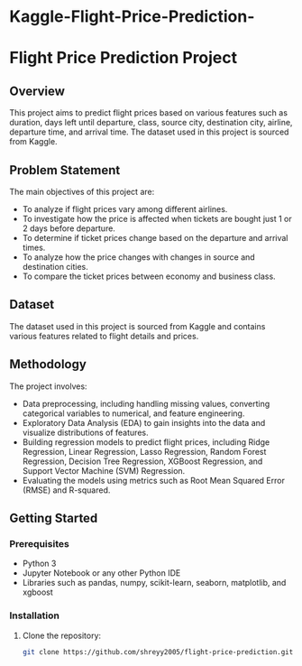 # Kaggle-Flight-Price-Prediction-


# Flight Price Prediction Project

## Overview
This project aims to predict flight prices based on various features such as duration, days left until departure, class, source city, destination city, airline, departure time, and arrival time. The dataset used in this project is sourced from Kaggle.

## Problem Statement
The main objectives of this project are:
- To analyze if flight prices vary among different airlines.
- To investigate how the price is affected when tickets are bought just 1 or 2 days before departure.
- To determine if ticket prices change based on the departure and arrival times.
- To analyze how the price changes with changes in source and destination cities.
- To compare the ticket prices between economy and business class.

## Dataset
The dataset used in this project is sourced from Kaggle and contains various features related to flight details and prices.

## Methodology
The project involves:
- Data preprocessing, including handling missing values, converting categorical variables to numerical, and feature engineering.
- Exploratory Data Analysis (EDA) to gain insights into the data and visualize distributions of features.
- Building regression models to predict flight prices, including Ridge Regression, Linear Regression, Lasso Regression, Random Forest Regression, Decision Tree Regression, XGBoost Regression, and Support Vector Machine (SVM) Regression.
- Evaluating the models using metrics such as Root Mean Squared Error (RMSE) and R-squared.

## Getting Started
### Prerequisites
- Python 3
- Jupyter Notebook or any other Python IDE
- Libraries such as pandas, numpy, scikit-learn, seaborn, matplotlib, and xgboost

### Installation
1. Clone the repository:
   ```bash
   git clone https://github.com/shreyy2005/flight-price-prediction.git
